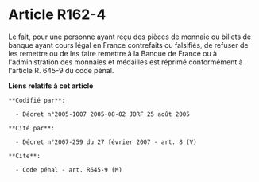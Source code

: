 # Article R162-4

Le fait, pour une personne ayant reçu des pièces de monnaie ou billets de banque ayant cours légal en France contrefaits ou
falsifiés, de refuser de les remettre ou de les faire remettre à la Banque de France ou à l'administration des monnaies et
médailles est réprimé conformément à l'article R. 645-9 du code pénal.

**Liens relatifs à cet article**

	**Codifié par**:

	  - Décret n°2005-1007 2005-08-02 JORF 25 août 2005

	**Cité par**:

	  - Décret n°2007-259 du 27 février 2007 - art. 8 (V)

	**Cite**:

	  - Code pénal - art. R645-9 (M)

